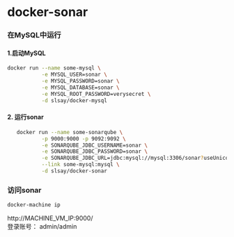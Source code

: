 # docker-sonar

### 在MySQL中运行
#### 1.启动MySQL
```sh
docker run --name some-mysql \
           -e MYSQL_USER=sonar \
           -e MYSQL_PASSWORD=sonar \
           -e MYSQL_DATABASE=sonar \
           -e MYSQL_ROOT_PASSWORD=verysecret \
           -d slsay/docker-mysql
```
#### 2. 运行sonar
```sh
   docker run --name some-sonarqube \
           -p 9000:9000 -p 9092:9092 \
           -e SONARQUBE_JDBC_USERNAME=sonar \
           -e SONARQUBE_JDBC_PASSWORD=sonar \
           -e SONARQUBE_JDBC_URL=jdbc:mysql://mysql:3306/sonar?useUnicode=true\&characterEncoding=utf8\&rewriteBatchedStatements=true  \
           --link some-mysql:mysql \
           -d slsay/docker-sonar
```

### 访问sonar
```sh
docker-machine ip
```
http://MACHINE_VM_IP:9000/  
登录账号： admin/admin
